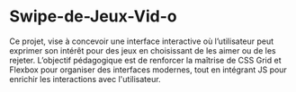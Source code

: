 # Swipe-de-Jeux-Vid-o
Ce projet, vise à concevoir une interface interactive où l’utilisateur peut exprimer son intérêt pour des jeux en choisissant de les aimer ou de les rejeter. L’objectif pédagogique est de renforcer la maîtrise de CSS Grid et Flexbox pour organiser des interfaces modernes, tout en intégrant JS  pour enrichir les interactions avec l'utilisateur.
